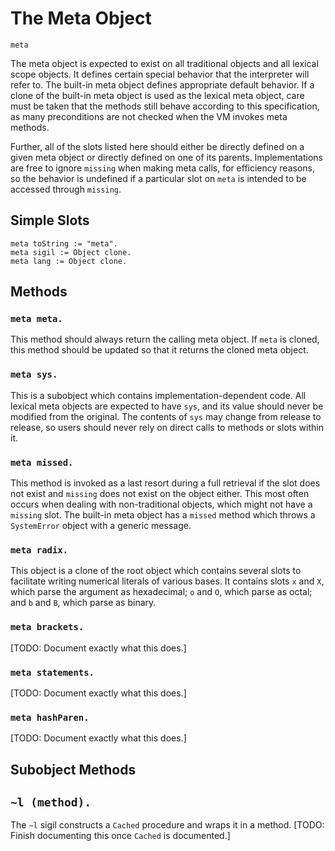 
# The Meta Object

    meta

The meta object is expected to exist on all traditional objects and
all lexical scope objects. It defines certain special behavior that
the interpreter will refer to. The built-in meta object defines
appropriate default behavior. If a clone of the built-in meta object
is used as the lexical meta object, care must be taken that the
methods still behave according to this specification, as many
preconditions are not checked when the VM invokes meta methods.

Further, all of the slots listed here should either be directly
defined on a given meta object or directly defined on one of its
parents. Implementations are free to ignore `missing` when making meta
calls, for efficiency reasons, so the behavior is undefined if a
particular slot on `meta` is intended to be accessed through
`missing`.

## Simple Slots

    meta toString := "meta".
    meta sigil := Object clone.
    meta lang := Object clone.

## Methods

### `meta meta.`

This method should always return the calling meta object. If `meta` is
cloned, this method should be updated so that it returns the cloned
meta object.

### `meta sys.`

This is a subobject which contains implementation-dependent code. All
lexical meta objects are expected to have `sys`, and its value should
never be modified from the original. The contents of `sys` may change
from release to release, so users should never rely on direct calls to
methods or slots within it.

### `meta missed.`

This method is invoked as a last resort during a full retrieval if the
slot does not exist and `missing` does not exist on the object
either. This most often occurs when dealing with non-traditional
objects, which might not have a `missing` slot. The built-in meta
object has a `missed` method which throws a `SystemError` object with
a generic message.

### `meta radix.`

This object is a clone of the root object which contains several slots
to facilitate writing numerical literals of various bases. It contains
slots `x` and `X`, which parse the argument as hexadecimal; `o` and
`O`, which parse as octal; and `b` and `B`, which parse as binary.

### `meta brackets.`

[TODO: Document exactly what this does.]

### `meta statements.`

[TODO: Document exactly what this does.]

### `meta hashParen.`

[TODO: Document exactly what this does.]

## Subobject Methods

## `~l (method).`

The `~l` sigil constructs a `Cached` procedure and wraps it in a
method. [TODO: Finish documenting this once `Cached` is documented.]
